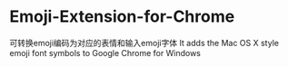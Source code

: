 Emoji-Extension-for-Chrome
==========================

可转换emoji编码为对应的表情和输入emoji字体
It adds the Mac OS X style emoji font symbols to Google Chrome for Windows
